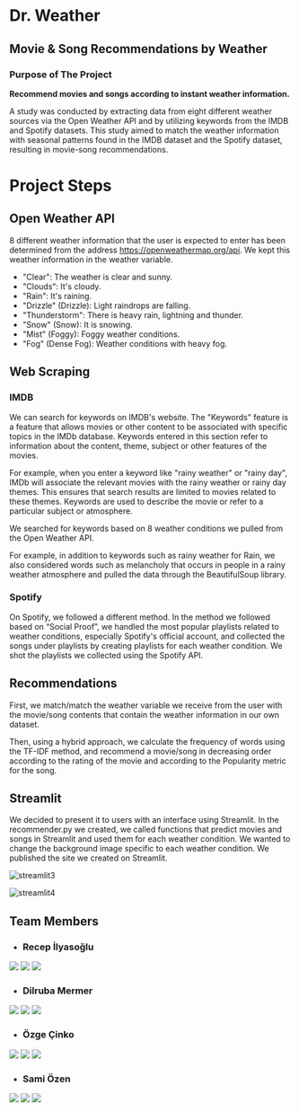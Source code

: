 # Dr. Weather
## Movie & Song Recommendations by Weather

### Purpose of The Project 
**Recommend movies and songs according to instant weather information.**

A study was conducted by extracting data from eight different weather sources via the Open Weather API and by utilizing keywords from the IMDB and Spotify datasets. This study aimed to match the weather information with seasonal patterns found in the IMDB dataset and the Spotify dataset, resulting in movie-song recommendations.


# Project Steps

## Open Weather API
8 different weather information that the user is expected to enter has been determined from the address https://openweathermap.org/api.
We kept this weather information in the weather variable.

- "Clear": The weather is clear and sunny.
- "Clouds": It's cloudy.
- "Rain": It's raining.
- "Drizzle" (Drizzle): Light raindrops are falling.
- "Thunderstorm": There is heavy rain, lightning and thunder.
- "Snow" (Snow): It is snowing.
- "Mist" (Foggy): Foggy weather conditions.
- "Fog" (Dense Fog): Weather conditions with heavy fog.


## Web Scraping

### IMDB
We can search for keywords on IMDB's website. The "Keywords" feature is a feature that allows movies or other content to be associated with specific topics in the IMDb database.
Keywords entered in this section refer to information about the content, theme, subject or other features of the movies.

For example, when you enter a keyword like "rainy weather" or "rainy day", IMDb will associate the relevant movies with the rainy weather or rainy day themes.
This ensures that search results are limited to movies related to these themes. Keywords are used to describe the movie or refer to a particular subject or atmosphere.

We searched for keywords based on 8 weather conditions we pulled from the Open Weather API.

For example, in addition to keywords such as rainy weather for Rain, we also considered words such as melancholy that occurs in people in a rainy weather atmosphere and pulled the data through the BeautifulSoup library.


### Spotify 

On Spotify, we followed a different method. In the method we followed based on “Social Proof”, we handled the most popular playlists related to weather conditions, especially Spotify's official account, and collected the songs under playlists by creating playlists for each weather condition. We shot the playlists we collected using the Spotify API.


## Recommendations 

First, we match/match the weather variable we receive from the user with the movie/song contents that contain the weather information in our own dataset.

Then, using a hybrid approach, we calculate the frequency of words using the TF-IDF method, and recommend a movie/song in decreasing order according to the rating of the movie and according to the Popularity metric for the song.


## Streamlit

We decided to present it to users with an interface using Streamlit. In the recommender.py we created, we called functions that predict movies and songs in Streamlit and used them for each weather condition. We wanted to change the background image specific to each weather condition. We published the site we created on Streamlit.


![streamlit3](https://github.com/recepilyasoglu/Dr.Weather/assets/77547712/e311058c-fc7f-4764-b465-bf226eb52bd7)


![streamlit4](https://github.com/recepilyasoglu/Dr.Weather/assets/77547712/74b35f86-d206-4cfb-83ba-fdfcc21396c2)



## Team Members
- ### Recep İlyasoğlu

<a target="_blank" href="https://www.linkedin.com/in/recepilyasoglu"><img src="https://img.shields.io/badge/-LinkedIn-0077B5?style=for-the-badge&logo=Linkedin&logoColor=white"></img></a>
<a target="_blank" href="https://www.kaggle.com/receplyasolu"><img src="https://img.shields.io/badge/Kaggle-035a7d?style=for-the-badge&logo=kaggle&logoColor=white"></img></a>
<a target="_blank" href="https://github.com/recepilyasoglu"><img src="https://img.shields.io/badge/github-%23121011.svg?style=for-the-badge&logo=github&logoColor=white"></img></a>

- ### Dilruba Mermer

<a target="_blank" href="https://www.linkedin.com/in/dilrubamermer"><img src="https://img.shields.io/badge/-LinkedIn-0077B5?style=for-the-badge&logo=Linkedin&logoColor=white"></img></a>
<a target="_blank" href="https://kaggle.com/dilrubamermer"><img src="https://img.shields.io/badge/Kaggle-035a7d?style=for-the-badge&logo=kaggle&logoColor=white"></img></a>
<a target="_blank" href="https://github.com/dilrubamermer"><img src="https://img.shields.io/badge/github-%23121011.svg?style=for-the-badge&logo=github&logoColor=white"></img></a>


- ### Özge Çinko

<a target="_blank" href="https://www.linkedin.com/in/ozgecinko"><img src="https://img.shields.io/badge/-LinkedIn-0077B5?style=for-the-badge&logo=Linkedin&logoColor=white"></img></a>
<a target="_blank" href="https://kaggle.com/ozgecinko"><img src="https://img.shields.io/badge/Kaggle-035a7d?style=for-the-badge&logo=kaggle&logoColor=white"></img></a>
<a target="_blank" href="https://github.com/ozgecinko"><img src="https://img.shields.io/badge/github-%23121011.svg?style=for-the-badge&logo=github&logoColor=white"></img></a>

- ### Sami Özen

<a target="_blank" href="https://www.linkedin.com/in/mahmutsamiozen"><img src="https://img.shields.io/badge/-LinkedIn-0077B5?style=for-the-badge&logo=Linkedin&logoColor=white"></img></a>
<a target="_blank" href="https://kaggle.com/samiozen"><img src="https://img.shields.io/badge/Kaggle-035a7d?style=for-the-badge&logo=kaggle&logoColor=white"></img></a>
<a target="_blank" href="https://github.com/samiozenn"><img src="https://img.shields.io/badge/github-%23121011.svg?style=for-the-badge&logo=github&logoColor=white"></img></a>



